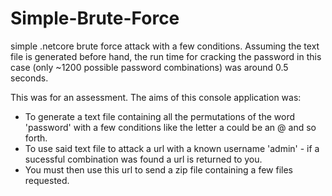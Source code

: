 # Simple-Brute-Force
simple .netcore brute force attack with a few conditions. Assuming the text file is generated before hand, the run time for cracking the password in this case (only ~1200 possible password combinations) was around 0.5 seconds.

This was for an assessment. The aims of this console application was:

+ To generate a text file containing all the permutations of the word 'password' with a few conditions like the letter a could 
be an @ and so forth.
+ To use said text file to attack a url with a known username 'admin' - if a sucessful combination was found a url is returned to you.
+ You must then use this url to send a zip file containing a few files requested.
